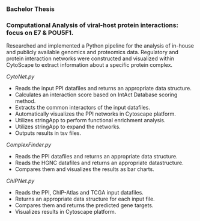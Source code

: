 ### Bachelor Thesis
### Computational Analysis of viral-host protein interactions: focus on E7 & POU5F1.

Researched and implemented a Python pipeline for the analysis of in-house and publicly available genomics and proteomics data. Regulatory and protein interaction networks were constructed and visualized within CytoScape to extract information about a specific protein complex.

*CytoNet.py*
- Reads the input PPI datafiles and returns an appropriate data structure.
- Calculates an interaction score based on IntAct Database scoring method.
- Extracts the common interactors of the input datafiles.
- Automatically visualizes the PPI networks in Cytoscape platform.
- Utilizes stringApp to perform functional enrichment analysis.
- Utilizes stringApp to expand the networks.
- Outputs results in tsv files.

*ComplexFinder.py*
- Reads the PPI datafiles and returns an appropriate data structure.
- Reads the HGNC datafiles and returns an appropriate datastructure.
- Compares them and visualizes the results as bar charts.

*ChIPNet.py*
- Reads the PPI, ChIP-Atlas and TCGA input datafiles.
- Returns an appropriate data structure for each input file.
- Compares them and returns the predicted gene targets.
- Visualizes results in Cytoscape platform.

